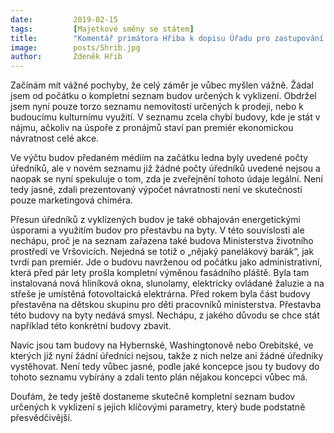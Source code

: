 ```yaml
---
date:         2019-02-15
tags:         [Majetkové směny se státem]
title:        "Komentář primátora Hřiba k dopisu Úřadu pro zastupování státu ve věcech majetkových"
image: 	      posts/5hrib.jpg
author:       Zdeněk Hřib
---
```


Začínám mít vážné pochyby, že celý záměr je vůbec myšlen vážně. Žádal jsem od počátku o kompletní seznam budov určených k vyklizení. Obdržel jsem nyní pouze torzo seznamu nemovitostí určených k prodeji, nebo k budoucímu kulturnímu využití. V seznamu zcela chybí budovy, kde je stát v nájmu, ačkoliv na úspoře z pronájmů staví pan premiér ekonomickou návratnost celé akce.

Ve výčtu budov předaném médiím na začátku ledna byly uvedené počty úředníků, ale v novém seznamu již žádné počty úředníků uvedené nejsou a naopak se nyní spekuluje o tom, zda je zveřejnění tohoto údaje legální. Není tedy jasné, zdali prezentovaný výpočet návratnosti není ve skutečnosti pouze marketingová chiméra.

Přesun úředníků z vyklízených budov je také obhajován energetickými úsporami a využitím budov pro přestavbu na byty. V této souvislosti ale nechápu, proč je na seznam zařazena také budova Ministerstva životního prostředí ve Vršovicích. Nejedná se totiž o „nějaký panelákový barák“, jak tvrdí pan premiér. Jde o budovu navrženou od počátku jako administrativní, která před pár lety prošla kompletní výměnou fasádního pláště. Byla tam instalovaná nová hliníková okna, slunolamy, elektricky ovládané žaluzie a na střeše je umístěná fotovoltaická elektrárna. Před rokem byla část budovy přestavěna na dětskou skupinu pro děti pracovníků ministerstva. Přestavba této budovy na byty nedává smysl. Nechápu, z jakého důvodu se chce stát například této konkrétní budovy zbavit.

Navíc jsou tam budovy na Hybernské, Washingtonově nebo Orebitské, ve kterých již nyní žádní úředníci nejsou, takže z nich nelze ani žádné úředníky vystěhovat. Není tedy vůbec jasné, podle jaké koncepce jsou ty budovy do tohoto seznamu vybírány a zdali tento plán nějakou koncepci vůbec má.

Doufám, že tedy ještě dostaneme skutečně kompletní seznam budov určených k vyklizení s jejich klíčovými parametry, který bude podstatně přesvědčivější.

 
